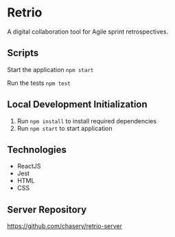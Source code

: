 # Retrio

A digital collaboration tool for Agile sprint retrospectives.

## Scripts

Start the application `npm start`

Run the tests `npm test`

## Local Development Initialization

1. Run `npm install` to install required dependencies
2. Run `npm start` to start application

## Technologies

* ReactJS
* Jest
* HTML
* CSS

## Server Repository
https://github.com/chasery/retrio-server